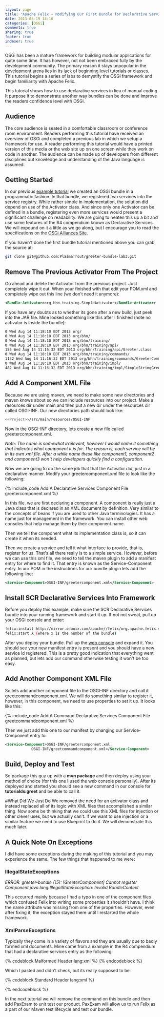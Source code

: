 ```yaml
---
layout: page
title: "Apache Felix - Modifying Our First Bundle for Declarative Services"
date: 2013-08-19 14:16
categories: [OSGi]
comments: true
sharing: true
footer: true
indexer: true
---
```

OSGi has been a mature framework for building modular applications for quite some time. It has however, not not been embraced fully by the development community. The primary reason it stays unpopular in the development arena lies in its lack of beginning level tutorials or classes. This tutorial begins a series of labs to demystify the OSGi framework and begin familiarity with Apache Felix.

This tutorial shows how to use declarative services in lieu of manual coding. It purpose it to demonstrate another way bundles can be done and improve the readers confidence level with OSGi.

Audience
-----
The core audience is seated in a comfortable classroom or conference room environment. Readers performing this tutorial have received an overview of OSGi and completed a previous lab in which we setup a framework for use. A reader performing this tutorial would have a printed version of this media or the web site up on one screen while they work on code in another. The audience can be made up of developers from different disciplines but knowledge and understanding of the Java language is assumed.

## Getting Started
In our previous [example tutorial](/labs-and-tutorials/osgi/apache-felix-programmatic-bundle/) we created an OSGi bundle in a programmatic fashion. In that bundle, we registered two services into the service registry. While rather simple in implementation, the solution did depend on use of the Activator class. And since only one Activator can be defined in a bundle, registering even more services would present a significant challenge on readability. We are going to neaten this up a bit and use some features of the R4 compendium known as Declarative Services. We will expound on it a little as we go along, but I encourage you to read the specifications on the [OSGi Alliances Site](http://www.osgi.org/Download/HomePage).

If you haven't done the first bundle tutorial mentioned above you can grab the source at:

```bash Git Hub Quick Start https://github.com/PlasmaTrout/greeter-bundle-lab3 GitHub
git clone git@github.com:PlasmaTrout/greeter-bundle-lab3.git
```

Remove The Previous Activator From The Project
-----
Go ahead and delete the Activator from the previous project. Just completely wipe it out. When your finished with that edit your POM.xml and completely wipe out this line (we don't need it anymore):

```xml Remove This Activator Line
<Bundle-Activator>org.bhn.training.SimpleActivator</Bundle-Activator>
```

If you have any doubts as to whether its gone after a new build, just peek into the JAR file. Mine looked something like this after I finished (note no activator is inside the bundle):

```bash Sample JAR Contents Now
0 Wed Aug 14 11:18:10 EDT 2013 org/
0 Wed Aug 14 11:18:10 EDT 2013 org/bhn/
0 Wed Aug 14 11:18:10 EDT 2013 org/bhn/training/
0 Wed Aug 14 11:18:10 EDT 2013 org/bhn/training/api/
155 Wed Aug 14 11:16:32 EDT 2013 org/bhn/training/api/Greeter.class
0 Wed Aug 14 11:18:10 EDT 2013 org/bhn/training/commands/
1132 Wed Aug 14 11:16:32 EDT 2013 org/bhn/training/commands/GreeterCommands.class
0 Wed Aug 14 11:18:10 EDT 2013 org/bhn/training/impl/
482 Wed Aug 14 11:16:32 EDT 2013 org/bhn/training/impl/SimpleStringGreeterImpl.class
```

Add A Component XML File
-----
Because we are using maven, we need to make some new directories and maven knows about so we can include resources into our project. Make a resources dir under main and then put a new dir under the resources dir called OSGI-INF. Our new directories path should look like:

```bash Add A New Resource Path
<<Project>>/src/main/resources/OSGI-INF
```

Now in the OSGI-INF directory, lets create a new file called greetercomponent.xml.

_Note: The name is somewhat irrelevant, however I would name it something that indicates what component it is for. The reason is, each service will be in its own xml file. After a while name these like component1, component2 and component3 won't help developers quickly find a configuration._

Now we are going to do the same job that that the Activator did, just in a declarative manner. Modify your greetercomponent.xml file to look like the following:

{% include_code Add A Declarative Services Component File greetercomponent.xml %}

In this file, we are first declaring a component. A component is really just a Java class that is declared in an XML document by definition. Very similar to the concepts of beans if you are used to other Java terminologies. It has a name just for management in the framework. You can install other web consoles that help manage them by their component name.

Then we tell the component what its implementation class is, so it can create it when its needed.

Then we create a service and tell it what interface to provide, that is, register for us. That's all there really is to a simple service. However, before we can use this xml file, we need to tell the maven plugin to add a manifest entry for where to find it. That entry is known as the Service-Component entry. In our POM in the instructions for our bundle plugin lets add the following line:

```xml
<Service-Component>OSGI-INF/greetercomponent.xml</Service-Component>
```

## Install SCR Declarative Services Into Framework
Before you deploy this example, make sure the SCR Declarative Services bundle into your running framework and start it up. If not not sweat, pull up your OSGi console and enter:

```bash Install Service Component Registry Bundle
felix:install http://mirror.sdunix.com/apache//felix/org.apache.felix.scr-1.6.2.jar
felix:start X (where x is the number of the bundle)
```

After you deploy your bundle. Pull up the [web console](http://localhost:8080/system/console) and expand it. You should see your new manifest entry is present and you should have a new service id registered. This is a pretty good indication that everything went as planned, but lets add our command otherwise testing it won't be too easy.

Add Another Component XML File
-----
So lets add another component file to the OSGI-INF directory and call it greetcommandcomponent.xml. We will do something similar to register it, however, in this component, we need to use properties to set it up. It looks like this:

{% include_code Add A Command Declarative Services Component File greetcommandcomponent.xml %}

Then we just add this one to our manifest by changing our Service-Component entry to:

```xml Add A Second Component File To The Maven Plugin lang:xml
<Service-Component>OSGI-INF/greetercomponent.xml,
            OSGI-INF/greetcommandcomponent.xml</Service-Component>
```

Build, Deploy and Test
-----
So package this guy up with a **mvn package** and then deploy using your method of choice (for this one I used the web console personally). After its deployed and started you should see a new command in our console for **tutorialds:greet** and be able to call it. 

#What Did We Just Do
We removed the need for an activator class and instead replaced all of its logic with XML files that accomplished a similar thing. Now some be thinking that we could use this XML files for injection or other clever uses, but we actually can't. If we want to use injection or a similar feature we need to use Blueprint to do it. We will demonstrate this much later.

## A Quick Note On Exceptions

I did have some exceptions during the making of this tutorial and you may experience the same. The few things that happened to me were:

### IllegalStateExceptions
_ERROR: greeter-bundle (15): [GreeterComponent] Cannot register Component
java.lang.IllegalStateException: Invalid BundleContext_

This occurred mainly because I had a typo in one of the component files which confused Felix into writing some properties it shouldn't have. I think the name attribute was missing from one of the properties. However, even after fixing it, the exception stayed there until I restarted the whole framework.

### XmlParseExceptions
Typically they come in a variety of flavors and they are usually due to badly formed xml documents. Mine came from a example in the R4 compendium that had a declarative services entry as the following:

{% codeblock Malformed Header lang:xml %}
<xml version="1.0" encoding="UTF-8">
{% endcodeblock %}

Which I pasted and didn't check, but its really supposed to be:

{% codeblock Standard Header lang:xml %}
<?xml version="1.0" encoding="UTF-8"?>
{% endcodeblock %}

In the next tutorial we will remove the command on this bundle and then add PaxExam to unit test our product. PaxExam will allow us to run Felix as a part of our Maven test lifecycle and test our bundle.
